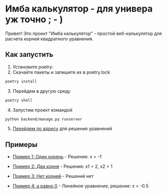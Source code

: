 # Имба калькулятор - для универа уж точно ; - )

Привет! Это проект "Имба калькулятор" - простой веб-калькулятор для расчета корней квадратного уравнения.

## Как запустить

1. Установите poetry:
2. Скачайте пакеты и запишите их в poetry.lock
```bash
poetry install
```

3. Перейдем в другую среду
```bash
poetry shell
```

4. Запустим проект командой
```bash
python backend/manage.py runserver
```

5. [Перейдем по адресу](http://127.0.0.1:8000/solve/) для решения уравнений


## Примеры

- [Пример 1: Один корень](http://127.0.0.1:8000/solve/?a=1&b=2&c=1) - Решение: x = -1

- [Пример 2: Два корня](http://127.0.0.1:8000/solve/?a=1&b=-3&c=2) - Решения: x1 = 2, x2 = 1

- [Пример 3: Нет корней](http://127.0.0.1:8000/solve/?a=1&b=0&c=1) - Решений нет

- [Пример 4: a равно 0](http://127.0.0.1:8000/solve/?a=0&b=2&c=1) - Линейное уравнение, решение: x = -0.5
